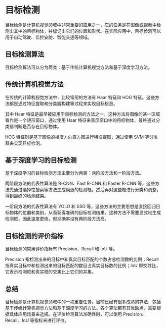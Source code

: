 # 目标检测
目标检测是计算机视觉领域中非常重要的应用之一，它的任务是在图像或视频中检测出其中的目标物体，并标记出它们的位置和形状。在实际应用中，目标检测可以用于自动驾驶、监控安防、智能交通等领域。

## 目标检测算法
目标检测算法可以分为两类：基于传统计算机视觉方法和基于深度学习方法。

## 传统计算机视觉方法
在传统的计算机视觉方法中，比较常用的方法有 Haar 特征和 HOG 特征。这些方法都是通过特征提取和分类器构建等过程来实现目标检测。

其中 Haar 特征是最早被应用于目标检测的方法之一，这种方法将图像的某一区域看作是一个矩形窗口，通过使用 Haar 特征来表示窗口中的目标物体，最终通过分类器判断是否存在目标物体。

HOG 特征则是基于图像的梯度方向直方图进行特征提取，通过使用 SVM 等分类器来实现目标检测。

## 基于深度学习的目标检测
基于深度学习的目标检测方法主要分为两类：两阶段方法和一阶段方法。

两阶段方法的代表性算法是 R-CNN、Fast R-CNN 和 Faster R-CNN 等，这些方法先通过选择性搜索等方法生成候选的检测框，然后再对这些框进行分类和调整，得到最终的检测结果。

一阶段方法的代表性算法有 YOLO 和 SSD 等，这些方法的主要思想是直接回归目标物体的位置和类别，从而获得准确的目标检测结果。这种方法不需要显式地生成检测框，因此速度更快，但准确率没有两阶段方法高。

## 目标检测的评价指标
目标检测的常用评价指标有 Precision、Recall 和 IoU 等。

Precision 指检测出来的目标中和真实目标匹配的个数占总检测数的比例；Recall 指真实目标中和检测出来的目标匹配的数目占真实目标数的比例；IoU 即交并比，它表示检测框和真实框的交集比上它们的并集。

## 总结
目标检测是计算机视觉领域中的一项重要任务，目前已经有很多成熟的算法，包括基于传统计算机视觉方法和基于深度学习的方法。各个算法都有其优缺点，需要根据具体应用场景来选择。在评价检测算法准确性时，可以使用 Precision、Recall、IoU 等指标来进行评价。